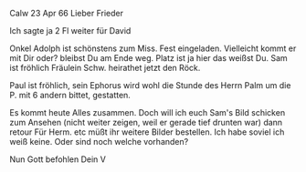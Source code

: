  Calw 23 Apr 66
Lieber Frieder

Ich sagte ja 2 Fl weiter für David

Onkel Adolph ist schönstens zum Miss. Fest eingeladen. Vielleicht kommt er mit Dir oder? bleibst Du am Ende weg. Platz ist ja hier das weißst Du. 
Sam ist fröhlich Fräulein Schw. heirathet jetzt den Röck.

Paul ist fröhlich, sein Ephorus wird wohl die Stunde des Herrn Palm um die P. mit 6 andern bittet, gestatten.

Es kommt heute Alles zusammen. Doch will ich euch Sam's Bild schicken zum Ansehen (nicht weiter zeigen, weil er gerade tief drunten war) dann retour 
Für Herm. etc müßt ihr weitere Bilder bestellen. Ich habe soviel ich weiß keine. Oder sind noch welche vorhanden?

 Nun Gott befohlen
 Dein V
